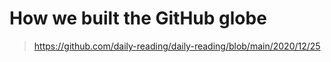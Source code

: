 # How we built the GitHub globe

> https://github.com/daily-reading/daily-reading/blob/main/2020/12/25